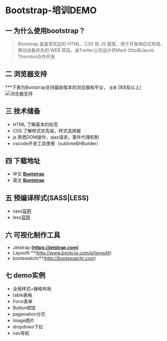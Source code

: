 # Bootstrap-培训DEMO

## 一 为什么使用bootstrap？
> Bootstrap 是最受欢迎的 HTML、CSS 和 JS 框架，用于开发响应式布局、移动设备优先的 WEB 项目。由Twitter公司设计师Mark Otto和Jacob Thornton合作开发


## 二 浏览器支持
***下表为Bootstrap支持最新版本的浏览器和平台， ```注意``` [IE8及以上]
![浏览器支持](assets/images/brow_type.png)

## 三 技术储备
+ HTML 了解基本的标签
+ CSS 了解样式优先级，样式选择器
+ js 熟悉DOM操作，ajax请求，事件代理机制
+ vscode开发工具使用（sublime&HBuilder）

## 四 下载地址
+ 中文 **[Bootstrap](https://getbootstrap.com)**
+ 英文 **[Bootstrap](https://www.bootcss.com)**

## 五 预编译样式(SASS|LESS)
+ sass[官网](https://sass-lang.com/)
+ less[官网](http://lesscss.org/)

## 六 可视化制作工具
+ Jetstrap **(https://jetstrap.com)**  
+ LayoutIt **(http://www.bootcss.com/p/layoutit)
+ bootswatchr**(http://bootswatchr.com)

## 七 demo实例
+ 全局样式+栅格布局
+ table表格
+ Form表单
+ Button按钮
+ pagenation分页
+ image图片
+ dropdown下拉
+ nav导航


